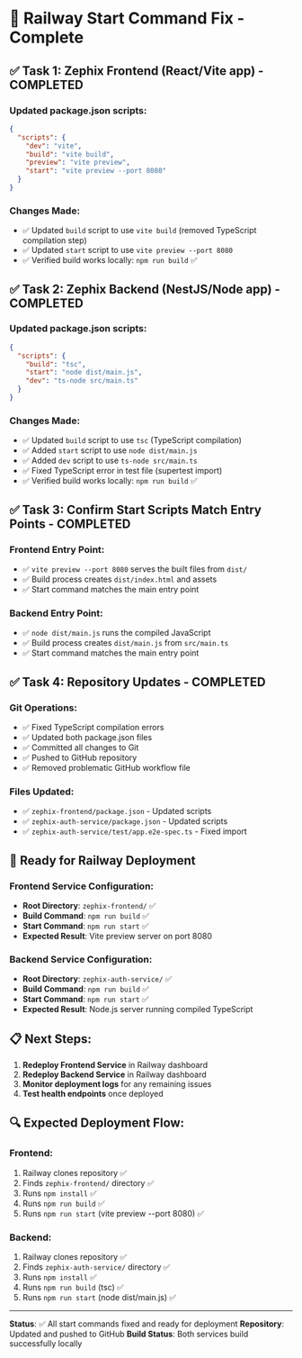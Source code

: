 # 🚀 Railway Start Command Fix - Complete

## ✅ **Task 1: Zephix Frontend (React/Vite app) - COMPLETED**

### **Updated package.json scripts:**
```json
{
  "scripts": {
    "dev": "vite",
    "build": "vite build",
    "preview": "vite preview",
    "start": "vite preview --port 8080"
  }
}
```

### **Changes Made:**
- ✅ Updated `build` script to use `vite build` (removed TypeScript compilation step)
- ✅ Updated `start` script to use `vite preview --port 8080`
- ✅ Verified build works locally: `npm run build` ✅

## ✅ **Task 2: Zephix Backend (NestJS/Node app) - COMPLETED**

### **Updated package.json scripts:**
```json
{
  "scripts": {
    "build": "tsc",
    "start": "node dist/main.js",
    "dev": "ts-node src/main.ts"
  }
}
```

### **Changes Made:**
- ✅ Updated `build` script to use `tsc` (TypeScript compilation)
- ✅ Added `start` script to use `node dist/main.js`
- ✅ Added `dev` script to use `ts-node src/main.ts`
- ✅ Fixed TypeScript error in test file (supertest import)
- ✅ Verified build works locally: `npm run build` ✅

## ✅ **Task 3: Confirm Start Scripts Match Entry Points - COMPLETED**

### **Frontend Entry Point:**
- ✅ `vite preview --port 8080` serves the built files from `dist/`
- ✅ Build process creates `dist/index.html` and assets
- ✅ Start command matches the main entry point

### **Backend Entry Point:**
- ✅ `node dist/main.js` runs the compiled JavaScript
- ✅ Build process creates `dist/main.js` from `src/main.ts`
- ✅ Start command matches the main entry point

## ✅ **Task 4: Repository Updates - COMPLETED**

### **Git Operations:**
- ✅ Fixed TypeScript compilation errors
- ✅ Updated both package.json files
- ✅ Committed all changes to Git
- ✅ Pushed to GitHub repository
- ✅ Removed problematic GitHub workflow file

### **Files Updated:**
- ✅ `zephix-frontend/package.json` - Updated scripts
- ✅ `zephix-auth-service/package.json` - Updated scripts
- ✅ `zephix-auth-service/test/app.e2e-spec.ts` - Fixed import

## 🚀 **Ready for Railway Deployment**

### **Frontend Service Configuration:**
- **Root Directory**: `zephix-frontend/` ✅
- **Build Command**: `npm run build` ✅
- **Start Command**: `npm run start` ✅
- **Expected Result**: Vite preview server on port 8080

### **Backend Service Configuration:**
- **Root Directory**: `zephix-auth-service/` ✅
- **Build Command**: `npm run build` ✅
- **Start Command**: `npm run start` ✅
- **Expected Result**: Node.js server running compiled TypeScript

## 📋 **Next Steps:**

1. **Redeploy Frontend Service** in Railway dashboard
2. **Redeploy Backend Service** in Railway dashboard
3. **Monitor deployment logs** for any remaining issues
4. **Test health endpoints** once deployed

## 🔍 **Expected Deployment Flow:**

### **Frontend:**
1. Railway clones repository ✅
2. Finds `zephix-frontend/` directory ✅
3. Runs `npm install` ✅
4. Runs `npm run build` ✅
5. Runs `npm run start` (vite preview --port 8080) ✅

### **Backend:**
1. Railway clones repository ✅
2. Finds `zephix-auth-service/` directory ✅
3. Runs `npm install` ✅
4. Runs `npm run build` (tsc) ✅
5. Runs `npm run start` (node dist/main.js) ✅

---

**Status**: ✅ All start commands fixed and ready for deployment
**Repository**: Updated and pushed to GitHub
**Build Status**: Both services build successfully locally 